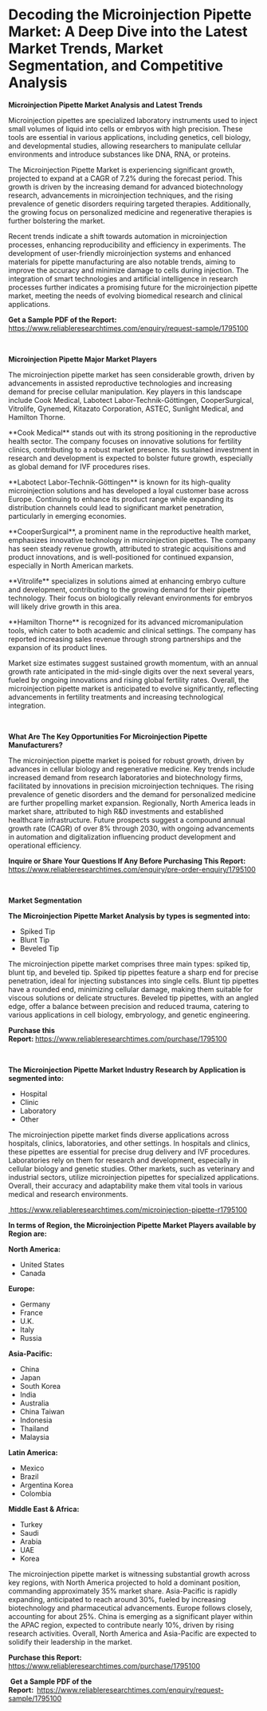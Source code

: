 <p><h1>Decoding the Microinjection Pipette Market: A Deep Dive into the Latest Market Trends, Market Segmentation, and Competitive Analysis</h1></p><p><strong>Microinjection Pipette Market Analysis and Latest Trends</strong></p>
<p><p>Microinjection pipettes are specialized laboratory instruments used to inject small volumes of liquid into cells or embryos with high precision. These tools are essential in various applications, including genetics, cell biology, and developmental studies, allowing researchers to manipulate cellular environments and introduce substances like DNA, RNA, or proteins.</p><p>The Microinjection Pipette Market is experiencing significant growth, projected to expand at a CAGR of 7.2% during the forecast period. This growth is driven by the increasing demand for advanced biotechnology research, advancements in microinjection techniques, and the rising prevalence of genetic disorders requiring targeted therapies. Additionally, the growing focus on personalized medicine and regenerative therapies is further bolstering the market.</p><p>Recent trends indicate a shift towards automation in microinjection processes, enhancing reproducibility and efficiency in experiments. The development of user-friendly microinjection systems and enhanced materials for pipette manufacturing are also notable trends, aiming to improve the accuracy and minimize damage to cells during injection. The integration of smart technologies and artificial intelligence in research processes further indicates a promising future for the microinjection pipette market, meeting the needs of evolving biomedical research and clinical applications.</p></p>
<p><strong>Get a Sample PDF of the Report:&nbsp;</strong> <a href="https://www.reliableresearchtimes.com/enquiry/request-sample/1795100?utm_campaign=3326&utm_medium=2&utm_source=Github&utm_content=ia&utm_term=13042025&utm_id=microinjection-pipette">https://www.reliableresearchtimes.com/enquiry/request-sample/1795100</a></p>
<p>&nbsp;</p>
<p><strong>Microinjection Pipette Major Market Players</strong></p>
<p><p>The microinjection pipette market has seen considerable growth, driven by advancements in assisted reproductive technologies and increasing demand for precise cellular manipulation. Key players in this landscape include Cook Medical, Labotect Labor-Technik-Göttingen, CooperSurgical, Vitrolife, Gynemed, Kitazato Corporation, ASTEC, Sunlight Medical, and Hamilton Thorne.</p><p>**Cook Medical** stands out with its strong positioning in the reproductive health sector. The company focuses on innovative solutions for fertility clinics, contributing to a robust market presence. Its sustained investment in research and development is expected to bolster future growth, especially as global demand for IVF procedures rises.</p><p>**Labotect Labor-Technik-Göttingen** is known for its high-quality microinjection solutions and has developed a loyal customer base across Europe. Continuing to enhance its product range while expanding its distribution channels could lead to significant market penetration, particularly in emerging economies.</p><p>**CooperSurgical**, a prominent name in the reproductive health market, emphasizes innovative technology in microinjection pipettes. The company has seen steady revenue growth, attributed to strategic acquisitions and product innovations, and is well-positioned for continued expansion, especially in North American markets.</p><p>**Vitrolife** specializes in solutions aimed at enhancing embryo culture and development, contributing to the growing demand for their pipette technology. Their focus on biologically relevant environments for embryos will likely drive growth in this area.</p><p>**Hamilton Thorne** is recognized for its advanced micromanipulation tools, which cater to both academic and clinical settings. The company has reported increasing sales revenue through strong partnerships and the expansion of its product lines.</p><p>Market size estimates suggest sustained growth momentum, with an annual growth rate anticipated in the mid-single digits over the next several years, fueled by ongoing innovations and rising global fertility rates. Overall, the microinjection pipette market is anticipated to evolve significantly, reflecting advancements in fertility treatments and increasing technological integration.</p></p>
<p>&nbsp;</p>
<p><strong>What Are The Key Opportunities For Microinjection Pipette Manufacturers?</strong></p>
<p><p>The microinjection pipette market is poised for robust growth, driven by advances in cellular biology and regenerative medicine. Key trends include increased demand from research laboratories and biotechnology firms, facilitated by innovations in precision microinjection techniques. The rising prevalence of genetic disorders and the demand for personalized medicine are further propelling market expansion. Regionally, North America leads in market share, attributed to high R&D investments and established healthcare infrastructure. Future prospects suggest a compound annual growth rate (CAGR) of over 8% through 2030, with ongoing advancements in automation and digitalization influencing product development and operational efficiency.</p></p>
<p><strong>Inquire or Share Your Questions If Any Before Purchasing This Report:</strong> <a href="https://www.reliableresearchtimes.com/enquiry/pre-order-enquiry/1795100?utm_campaign=3326&utm_medium=2&utm_source=Github&utm_content=ia&utm_term=13042025&utm_id=microinjection-pipette">https://www.reliableresearchtimes.com/enquiry/pre-order-enquiry/1795100</a></p>
<p>&nbsp;</p>
<p><strong>Market Segmentation</strong></p>
<p><strong>The Microinjection Pipette Market Analysis by types is segmented into:</strong></p>
<p><ul><li>Spiked Tip</li><li>Blunt Tip</li><li>Beveled Tip</li></ul></p>
<p><p>The microinjection pipette market comprises three main types: spiked tip, blunt tip, and beveled tip. Spiked tip pipettes feature a sharp end for precise penetration, ideal for injecting substances into single cells. Blunt tip pipettes have a rounded end, minimizing cellular damage, making them suitable for viscous solutions or delicate structures. Beveled tip pipettes, with an angled edge, offer a balance between precision and reduced trauma, catering to various applications in cell biology, embryology, and genetic engineering.</p></p>
<p><strong>Purchase this Report:&nbsp;</strong><a href="https://www.reliableresearchtimes.com/purchase/1795100?utm_campaign=3326&utm_medium=2&utm_source=Github&utm_content=ia&utm_term=13042025&utm_id=microinjection-pipette">https://www.reliableresearchtimes.com/purchase/1795100</a></p>
<p>&nbsp;</p>
<p><strong>The Microinjection Pipette Market Industry Research by Application is segmented into:</strong></p>
<p><ul><li>Hospital</li><li>Clinic</li><li>Laboratory</li><li>Other</li></ul></p>
<p><p>The microinjection pipette market finds diverse applications across hospitals, clinics, laboratories, and other settings. In hospitals and clinics, these pipettes are essential for precise drug delivery and IVF procedures. Laboratories rely on them for research and development, especially in cellular biology and genetic studies. Other markets, such as veterinary and industrial sectors, utilize microinjection pipettes for specialized applications. Overall, their accuracy and adaptability make them vital tools in various medical and research environments.</p></p>
<p><a href="https://www.reliableresearchtimes.com/microinjection-pipette-r1795100?utm_campaign=3326&utm_medium=2&utm_source=Github&utm_content=ia&utm_term=13042025&utm_id=microinjection-pipette">&nbsp;https://www.reliableresearchtimes.com/microinjection-pipette-r1795100</a></p>
<p><strong>In terms of Region, the Microinjection Pipette Market Players available by Region are:</strong></p>
<p>
    <p> <strong> North America: </strong>
        <ul>
            <li>United States</li>
            <li>Canada</li>
        </ul>
        </p> 
    <p> <strong> Europe: </strong>
        <ul>
            <li>Germany</li>
            <li>France</li>
            <li>U.K.</li>
            <li>Italy</li>
            <li>Russia</li>
        </ul>
        </p> 
    <p> <strong> Asia-Pacific: </strong>
        <ul>
            <li>China</li>
            <li>Japan</li>
            <li>South Korea</li>
            <li>India</li>
            <li>Australia</li>
            <li>China Taiwan</li>
            <li>Indonesia</li>
            <li>Thailand</li>
            <li>Malaysia</li>
        </ul>
        </p> 
    <p> <strong> Latin America: </strong>
        <ul>
            <li>Mexico</li>
            <li>Brazil</li>
            <li>Argentina Korea</li>
            <li>Colombia</li>
        </ul>
        </p> 
    <p> <strong> Middle East & Africa: </strong>
        <ul>
            <li>Turkey</li>
            <li>Saudi</li>
            <li>Arabia</li>
            <li>UAE</li>
            <li>Korea</li>
        </ul>
    </p>
    </p>
<p><p>The microinjection pipette market is witnessing substantial growth across key regions, with North America projected to hold a dominant position, commanding approximately 35% market share. Asia-Pacific is rapidly expanding, anticipated to reach around 30%, fueled by increasing biotechnology and pharmaceutical advancements. Europe follows closely, accounting for about 25%. China is emerging as a significant player within the APAC region, expected to contribute nearly 10%, driven by rising research activities. Overall, North America and Asia-Pacific are expected to solidify their leadership in the market.</p></p>
<p><strong>Purchase this Report: </strong><a href="https://www.reliableresearchtimes.com/purchase/1795100?utm_campaign=3326&utm_medium=2&utm_source=Github&utm_content=ia&utm_term=13042025&utm_id=microinjection-pipette">https://www.reliableresearchtimes.com/purchase/1795100</a></p>
<p>&nbsp;<strong>Get a Sample PDF of the Report:&nbsp;&nbsp;</strong><a href="https://www.reliableresearchtimes.com/enquiry/request-sample/1795100?utm_campaign=3326&utm_medium=2&utm_source=Github&utm_content=ia&utm_term=13042025&utm_id=microinjection-pipette">https://www.reliableresearchtimes.com/enquiry/request-sample/1795100</a></p>
<p><strong></strong></p>
<p><p></p><p></p><p></p></p>